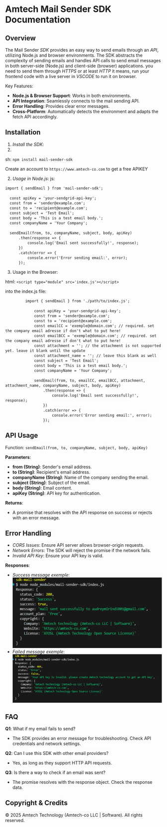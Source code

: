 **Amtech Mail Sender SDK Documentation**
======================================

**Overview**
---------
The Mail Sender *SDK* provides an easy way to send emails through an *API*, utilizing Node.js and browser environments. The SDK abstracts the complexity of sending emails and handles API calls to send email messages in both server-side (Node.js) and client-side (browser) applications. you need to send them through *HTTPS* or at least *HTTP* it means, run your frontend code with a live server in *VSCODE* to run it on browser.

Key Features:
- **Node.js & Browser Support**: Works in both environments.
- **API Integration**: Seamlessly connects to the mail sending API.
- **Error Handling**: Provides clear error messages.
- **Cross-Platform**: Automatically detects the environment and adapts the fetch API accordingly.

**Installation**
------------
1. *Install the SDK*:
2. 
sh:
   `npm install mail-sender-sdk`

Create an account to `https://www.amtech-co.com` to get a free APIKEY

2. *Usage in Node.js*:
js:
 ```
 import { sendEmail } from 'mail-sender-sdk';

   const apiKey = 'your-sendgrid-api-key';
   const from = 'sender@example.com';
   const to = 'recipient@example.com';
   const subject = 'Test Email';
   const body = 'This is a test email body.';
   const companyName = 'Your Company';

   sendEmail(from, to, companyName, subject, body, apiKey)
       .then(response => {
           console.log('Email sent successfully!', response);
       })
       .catch(error => {
           console.error('Error sending email:', error);
       });
```

3. Usage in the Browser:
   
html:
`<script type="module" src='index.js'></script>`

into the index.js file:
   ```
            import { sendEmail } from './path/to/index.js';

                const apiKey = 'your-sendgrid-api-key';
                const from = 'sender@example.com';
                const to = 'recipient@example.com';
                const emailCC = 'exemple@domain.com'; // required. set the company email adresse if don't what to put here!
                const emailBCC = 'exemple@domain.com'; // required. set the company email adresse if don't what to put here!
                const attachment = ''; // the attachment is not supported yet. leave it blank until the update
                const attachment_name = ''; // leave this blank as well
                const subject = 'Test Email';
                const body = 'This is a test email body.';
                const companyName = 'Your Company';

                sendEmail(from, to, emailCC, emailBCC, attachment, attachment_name, companyName, subject, body, apiKey)
                    .then(response => {
                        console.log('Email sent successfully!', response);
                    })
                    .catch(error => {
                        console.error('Error sending email:', error);
                    });
```

**API Usage**
---------
Function: `sendEmail(from, to, companyName, subject, body, apiKey)`

**Parameters**:
- **from (String)**: Sender's email address.
- **to (String)**: Recipient's email address.
- **companyName (String)**: Name of the company sending the email.
- **subject (String)**: Subject of the email.
- **body (String)**: Email content.
- **apiKey (String)**: API key for authentication.

**Returns**:
- A promise that resolves with the API response on success or rejects with an error message.

**Error Handling**
--------------
- *CORS Issues*: Ensure API server allows browser-origin requests.
- *Network Errors*: The SDK will reject the promise if the network fails.
- *Invalid API Key*: Ensure your API key is valid.

**Responses**:
- *Success message exemple*:
  ![success response](./assets/image/success.PNG)
- *Failed message exemple*:
  ![failed response](./assets/image/failed.PNG)


**FAQ**
---
**Q1**: What if my email fails to send?
- The SDK provides an error message for troubleshooting. Check API credentials and network settings.

**Q2**: Can I use this SDK with other email providers?
- Yes, as long as they support HTTP API requests.

**Q3**: Is there a way to check if an email was sent?
- The promise resolves with the response object. Check the response data.

**Copyright & Credits**
-------------------
© 2025 Amtech Technology (Amtech-co LLC | Software). All rights reserved.


